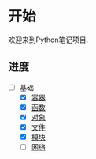 # 开始

欢迎来到Python笔记项目.

## 进度

- [ ] 基础
    - [x] [容器](/基础/容器)
    - [x] [函数](/基础/函数)
    - [x] [对象](/基础/对象)
    - [x] [文件](/基础/文件)
    - [x] [模块](/基础/模块)
    - [ ] [网络](/基础/网络)